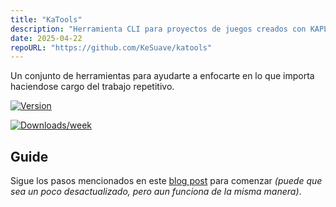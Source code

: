 ```yaml
---
title: "KaTools"
description: "Herramienta CLI para proyectos de juegos creados con KAPLAY."
date: 2025-04-22
repoURL: "https://github.com/KeSuave/katools"
---
```


Un conjunto de herramientas para ayudarte a enfocarte en lo que importa haciendose cargo del trabajo repetitivo.

<div class="flex gap-2 justify-center">

[![Version](https://img.shields.io/npm/v/katools.svg)](https://npmjs.org/package/katools)

[![Downloads/week](https://img.shields.io/npm/dw/katools.svg)](https://npmjs.org/package/katools)

</div>

## Guide

Sigue los pasos mencionados en este [blog post](/es/blog/katools/) para comenzar _(puede que sea un poco desactualizado, pero aun funciona de la misma manera)_.